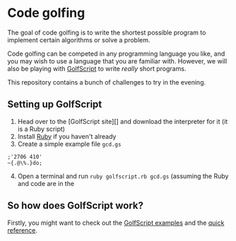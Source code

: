 # Code golfing

The goal of code golfing is to write the shortest possible program to implement
certain algorithms or solve a problem. 

Code golfing can be competed in any programming language you like, and you may
wish to use a language that you are familiar with. However, we will also be
playing with [GolfScript][] to write *really* short programs.

This repository contains a bunch of challenges to try in the evening.

## Setting up GolfScript

1. Head over to the [GolfScript site][] and download the interpreter for it (it
   is a Ruby script)
2. Install [Ruby][] if you haven't already
3. Create a simple example file `gcd.gs`

```
;'2706 410'
~{.@\%.}do;
```

4. Open a terminal and run `ruby golfscript.rb gcd.gs` (assuming the Ruby and
   code are in the

## So how does GolfScript work?

Firstly, you might want to check out the [GolfScript examples][examples] and the
[quick reference][quickref].

[golfscript]: http://www.golfscript.com/golfscript/
[ruby]: http://www.golfscript.com/golfscript/
[examples]: http://www.golfscript.com/golfscript/examples.html
[quickref]: http://www.golfscript.com/golfscript/quickref.html
